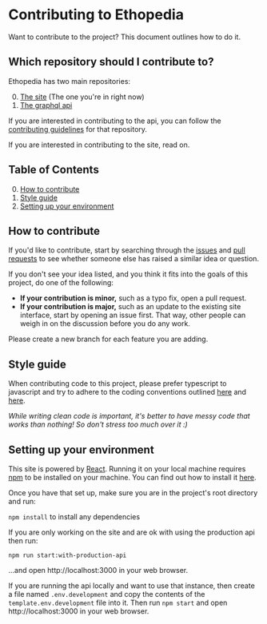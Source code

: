 # Contributing to Ethopedia

Want to contribute to the project? This document outlines how to do it.

## Which repository should I contribute to?

Ethopedia has two main repositories:

0. [The site](https://github.com/ethopedia/site) (The one you're in right now)
0. [The graphql api](https://github.com/ethopedia/api)

If you are interested in contributing to the api, you can follow the [contributing guidelines](https://github.com/ethopedia/api/blob/master/CONTRIBUTING.md) for that repository.

If you are interested in contributing to the site, read on.

## Table of Contents

0. [How to contribute](#how-to-contribute)
0. [Style guide](#style-guide)
0. [Setting up your environment](#setting-up-your-environment)

## How to contribute

If you'd like to contribute, start by searching through the [issues](https://github.com/ethopedia/site/issues) and [pull requests](https://github.com/ethopedia/site/pulls) to see whether someone else has raised a similar idea or question.

If you don't see your idea listed, and you think it fits into the goals of this project, do one of the following:
* **If your contribution is minor,** such as a typo fix, open a pull request.
* **If your contribution is major,** such as an update to the existing site interface, start by opening an issue first. That way, other people can weigh in on the discussion before you do any work.

Please create a new branch for each feature you are adding.

## Style guide
When contributing code to this project, please prefer typescript to javascript and try to adhere to the coding conventions outlined [here](https://google.github.io/styleguide/jsguide.html) and [here](https://github.com/basarat/typescript-book/blob/master/docs/styleguide/styleguide.md).

*While writing clean code is important, it's better to have messy code that works than nothing! So don't stress too much over it :)*


## Setting up your environment

This site is powered by [React](https://reactjs.org/). Running it on your local machine requires [npm](https://www.npmjs.com/) to be installed on your machine.
You can find out how to install it [here](https://www.npmjs.com/get-npm).

Once you have that set up, make sure you are in the project's root directory and run:

`npm install` to install any dependencies

If you are only working on the site and are ok with using the production api then run:

`npm run start:with-production-api`

…and open http://localhost:3000 in your web browser.

If you are running the api locally and want to use that instance, then create a file named `.env.development` and copy the contents of the
`template.env.development` file into it. Then run `npm start` and open http://localhost:3000 in your web browser.

